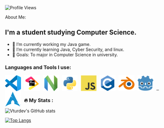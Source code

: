 
<img src="https://komarev.com/ghpvc/?username=cyber-dylan&style=flat-square&color=blue" alt="Profile Views"/>

About Me:


## I'm a student studying Computer Science.

- 🔭 I’m currently working my Java game.
- 🌱 I’m currently learning Java, Cyber Security, and linux.
- 🥅 Goals: To major in Computer Science in university.  


### Languages and Tools I use:

<img align="left" alt="Visual Studio Code" width="52px" src="https://github.com/devicons/devicon/blob/master/icons/vscode/vscode-original.svg" style="padding-right:10px;" />
<img align="left" alt="JetBrains" width="52px" src="https://github.com/devicons/devicon/blob/master/icons/jetbrains/jetbrains-original.svg" style="padding-right:10px;" />
<img align="left" alt="NeoVim" width="52px" src="https://github.com/devicons/devicon/blob/master/icons/neovim/neovim-original.svg" style="padding-right:10px;" />
<img align="left" alt="Python" width="52px" src="https://github.com/devicons/devicon/blob/master/icons/python/python-original.svg" style="padding-right:10px;" />
<img align="left" alt="Javascript" width="52px" src="https://github.com/devicons/devicon/blob/master/icons/javascript/javascript-original.svg" style="padding-right:10px;" />
<img align="left" alt="C" width="52px" src="https://github.com/devicons/devicon/blob/master/icons/c/c-original.svg" style="padding-right:10px;" />
<img align="left" alt="" width="52px" src="" style="padding-right:10px;" />
<img align="left" alt="" width="52px" src="" style="padding-right:10px;" />
<img align="left" alt="Blender" width="52px" src="https://github.com/devicons/devicon/blob/master/icons/blender/blender-original.svg" style="padding-right:10px;" />
<img align="left" alt="Godot" width="52px" src="https://github.com/devicons/devicon/blob/master/icons/godot/godot-original.svg" style="padding-right:10px;" />
<img align="left" alt="Arch Linux" width="52px" src="https://github.com/devicons/devicon/blob/master/icons/archlinux/archlinux-original.svg" style="padding-right:10px;" />

<br />
<br />

---

### :fire: My Stats :

![Vturdev's GitHub stats](https://github-readme-stats.vercel.app/api?username=Cyber-Dylan&show_icons=true&theme=merko)

[![Top Langs](https://github-readme-stats.vercel.app/api/top-langs/?username=Cyber-Dylan&layout=compact&theme=vision-friendly-dark)](https://github.com/anuraghazra/github-readme-stats)
